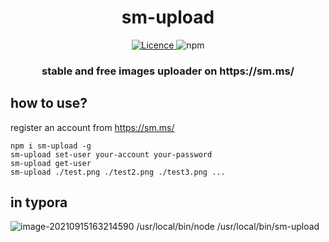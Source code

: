 
<p align="center">
    <h1 align="center">sm-upload</h1>
    <p align="center">
     <a href="https://www.npmjs.com/package/sm-upload">
        <img src="https://img.shields.io/badge/Licence-MIT-yellow" alt="Licence">
     </a>
   <img src="https://img.shields.io/badge/npm-v1.0.1-green" alt="npm">
   </p>
    <h3 align="center">stable and free images uploader on  https://sm.ms/</h3>
</p>

## how to use?
register an account from https://sm.ms/
```shell
npm i sm-upload -g
sm-upload set-user your-account your-password
sm-upload get-user 
sm-upload ./test.png ./test2.png ./test3.png ...
```
## in typora
![image-20210915163214590](https://i.loli.net/2021/09/15/US3aDPneTrzql9y.png)
/usr/local/bin/node  /usr/local/bin/sm-upload
